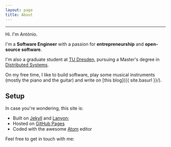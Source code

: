 ```yaml
---
layout: page
title: About
---
```

---
<p class="lead">Hi. I'm António.</p>

I'm a **Software Engineer** with a passion for **entrepreneurship** and **open-source software**.

I'm also a graduate student at [TU Dresden](https://tu-dresden.de/en), pursuing a Master's degree in [Distributed Systems](http://dse.inf.tu-dresden.de).

On my free time, I like to build software, play some musical instruments (mostly the piano and the guitar) and write on [this blog]({{ site.basurl }}/).

## Setup
In case you're wondering, this site is:

* Built on [Jekyll](http://jekyllrb.com) and [Lanyon](http://lanyon.getpoole.com/);
* Hosted on [GitHub Pages](https://pages.github.com)
* Coded with the awesome [Atom](https://atom.io/) editor


Feel free to get in touch with me:

<div class="contact-showcase">
  <a href="http://www.github.com/{{ site.author.github_username }}"><span class="icon-github-circled"></span></a>
  <a href="http://www.twitter.com/{{ site.author.twitter_username }}"><span class="icon-twitter"></span></a>
  <a href="mailto:{{ site.author.email }}"><span class="icon-mail-alt"></span></a>
  <a href="http://www.linkedin.com/in/{{ site.author.linkedin_username }}"><span class="icon-linkedin"></span></a>
</div>
